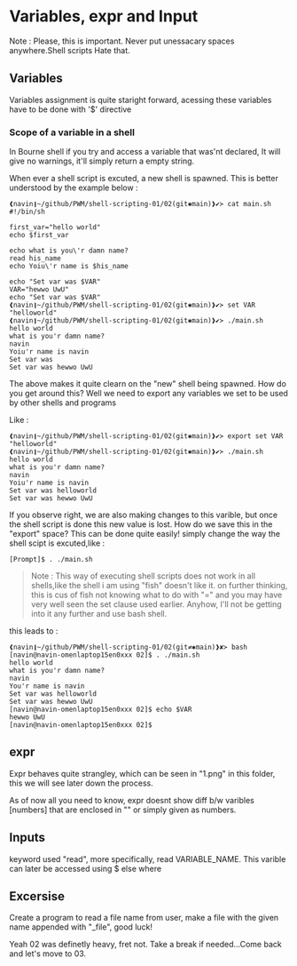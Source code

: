 # Variables, expr and Input

Note : Please, this is important. Never put unessacary spaces anywhere.Shell scripts
Hate that.

## Variables

Variables assignment is quite staright forward, acessing these variables have to be done 
with '$' directive

### Scope of a variable in a shell

In Bourne shell if you try and access a variable that was'nt declared, It will give no 
warnings, it'll simply return a empty string.

When ever a shell script is excuted, a new shell is spawned. This is better understood
by the example below : 

```
❰navin❙~/github/PWM/shell-scripting-01/02(git✱main)❱✔≻ cat main.sh 
#!/bin/sh

first_var="hello world"
echo $first_var

echo what is you\'r damn name?
read his_name
echo Yoiu\'r name is $his_name

echo "Set var was $VAR"
VAR="hewwo UwU"
echo "Set var was $VAR"
❰navin❙~/github/PWM/shell-scripting-01/02(git✱main)❱✔≻ set VAR "helloworld"
❰navin❙~/github/PWM/shell-scripting-01/02(git✱main)❱✔≻ ./main.sh 
hello world
what is you'r damn name?
navin
Yoiu'r name is navin
Set var was 
Set var was hewwo UwU
```
The above makes it quite clearn on the "new" shell being spawned. How do you get around
this? Well we need to export any variables we set to be used by other shells and programs

Like : 
```
❰navin❙~/github/PWM/shell-scripting-01/02(git✱main)❱✔≻ export set VAR "helloworld"
❰navin❙~/github/PWM/shell-scripting-01/02(git✱main)❱✔≻ ./main.sh
hello world
what is you'r damn name?
navin
Yoiu'r name is navin
Set var was helloworld
Set var was hewwo UwU
```
If you observe right, we are also making changes to this varible, but once the shell
script is done this new value is lost. How do we save this in the "export" space?
This can be done quite easily! simply change the way the shell scipt is excuted,like :
```
[Prompt]$ . ./main.sh
```
>Note : This way of executing shell scripts does not work in all shells,like the shell i am using "fish" doesn't like it.
>on further thinking, this is cus of fish not knowing what to do with "=" and you may have very well seen the set clause used earlier. Anyhow, I'll not be getting into it any further and use bash shell.

this leads to : 
```
❰navin❙~/github/PWM/shell-scripting-01/02(git≠✱main)❱✘≻ bash
[navin@navin-omenlaptop15en0xxx 02]$ . ./main.sh 
hello world
what is you'r damn name?
navin
You'r name is navin
Set var was helloworld
Set var was hewwo UwU
[navin@navin-omenlaptop15en0xxx 02]$ echo $VAR 
hewwo UwU
[navin@navin-omenlaptop15en0xxx 02]$
```
## expr

Expr behaves quite strangley, which can be seen in "1.png" in this folder, this we will
see later down the process.

As of now all you need to know, expr doesnt show diff b/w varibles [numbers] that are 
enclosed in "" or simply given as numbers.

## Inputs

keyword used "read", more specifically, read VARIABLE_NAME. This varible can later be
accessed using $ else where

## Excersise

Create a program to read a file name from user, make a file with the given name appended
with "_file", good luck!

Yeah 02 was definetly heavy, fret not. Take a break if needed...Come back and let's move
to 03.



